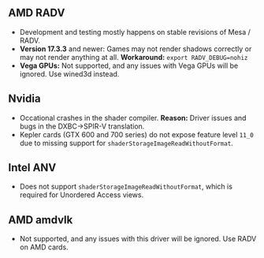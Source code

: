 ## AMD RADV
- Development and testing mostly happens on stable revisions of Mesa / RADV.
- **Version 17.3.3** and newer: Games may not render shadows correctly or may not render anything at all. **Workaround:** `export RADV_DEBUG=nohiz`
- **Vega GPUs:** Not supported, and any issues with Vega GPUs will be ignored. Use wined3d instead.

## Nvidia
- Occational crashes in the shader compiler. **Reason:** Driver issues and bugs in the DXBC->SPIR-V translation.
- Kepler cards (GTX 600 and 700 series) do not expose feature level `11_0` due to missing support for `shaderStorageImageReadWithoutFormat`.

## Intel ANV
- Does not support `shaderStorageImageReadWithoutFormat`, which is required for Unordered Access views.

## AMD amdvlk
- Not supported, and any issues with this driver will be ignored. Use RADV on AMD cards.